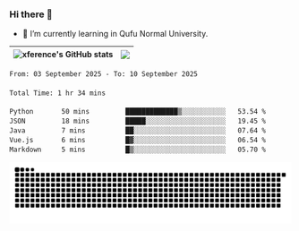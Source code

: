### Hi there 👋

<!--
**xference/xference** is a ✨ _special_ ✨ repository because its `README.md` (this file) appears on your GitHub profile.

Here are some ideas to get you started:

- 🔭 I’m currently working on ...

- 👯 I’m looking to collaborate on ...
- 🤔 I’m looking for help with ...
- 💬 Ask me about ...
- 📫 How to reach me: ...
- 😄 Pronouns: ...
- ⚡ Fun fact: ...
-->
- 🌱 I’m currently learning in Qufu Normal University.


| <img src="https://github-readme-stats.vercel.app/api?username=xference&show_icons=true&theme=ambient_gradient" alt="xference's GitHub stats" align="center"/> | <img src="https://github-readme-streak-stats.herokuapp.com/?user=xference"  style="zoom:100%;" align="center"/> |
| ------------------------------------------------------------ | ------------------------------------------------------------ |

<!--START_SECTION:waka-->

```txt
From: 03 September 2025 - To: 10 September 2025

Total Time: 1 hr 34 mins

Python       50 mins         █████████████▒░░░░░░░░░░░   53.54 %
JSON         18 mins         █████░░░░░░░░░░░░░░░░░░░░   19.45 %
Java         7 mins          ██░░░░░░░░░░░░░░░░░░░░░░░   07.64 %
Vue.js       6 mins          █▓░░░░░░░░░░░░░░░░░░░░░░░   06.54 %
Markdown     5 mins          █▒░░░░░░░░░░░░░░░░░░░░░░░   05.70 %
```

<!--END_SECTION:waka-->

<picture>
  <source media="(prefers-color-scheme: dark)" srcset="https://raw.githubusercontent.com/xference/xference/output/github-contribution-grid-snake-dark.svg" />
  <source media="(prefers-color-scheme: light)" srcset="https://raw.githubusercontent.com/xference/xference/output/github-contribution-grid-snake.svg" />
  <img alt="github-snake" src="https://raw.githubusercontent.com/xference/xference/output/github-contribution-grid-snake.svg" />
</picture>
